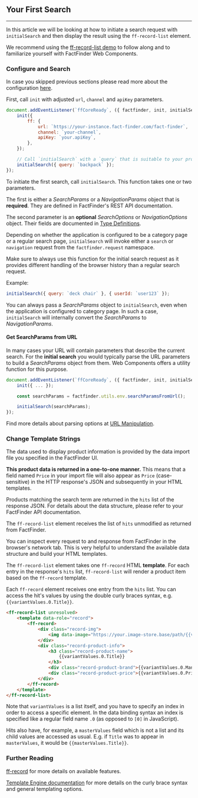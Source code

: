 ## Your First Search

---

In this article we will be looking at how to initiate a search request with `initialSearch` and then display the result using the `ff-record-list` element.

We recommend using the [ff-record-list demo](https://github.com/FACT-Finder-Web-Components/demos/blob/release/5.x/ff-record-list/index.html) to follow along and to familiarize yourself with FactFinder Web Components.


### Configure and Search

In case you skipped previous sections please read more about the configuration [here](/documentation/5.x/quick-configuration).

First, call `init` with adjusted `url`, `channel` and `apiKey` parameters.

```js
document.addEventListener(`ffCoreReady`, ({ factfinder, init, initialSearch }) => {
    init({
        ff: {
            url: `https://your-instance.fact-finder.com/fact-finder`,
            channel: `your-channel`,
            apiKey: `your.apiKey`,
        },
    });

    // Call `initialSearch` with a `query` that is suitable to your product range.
    initialSearch({ query: `backpack` });
});
```


To initiate the first search, call `initialSearch`.
This function takes one or two parameters.

The first is either a _SearchParams_ or a _NavigationParams_ object that is **required**.
They are defined in FactFinder's REST API documentation.

The second parameter is an **optional** _SearchOptions_ or _NavigationOptions_ object.
Their fields are documented in [Type Definitions](/api/5.x/type-definitions).

Depending on whether the application is configured to be a category page or a regular search page, `initialSearch` will invoke either a `search` or `navigation` request from the `factfinder.request` namespace.

Make sure to always use this function for the initial search request as it provides different handling of the browser history than a regular search request.

Example:

```js
initialSearch({ query: `deck chair` }, { userId: `user123` });
```

You can always pass a _SearchParams_ object to `initialSearch`, even when the application is configured to category page.
In such a case, `initialSearch` will internally convert the _SearchParams_ to _NavigationParams_.


#### Get SearchParams from URL

In many cases your URL will contain parameters that describe the current search.
For the **initial search** you would typically parse the URL parameters to build a _SearchParams_ object from them.
Web Components offers a utility function for this purpose.

```js
document.addEventListener(`ffCoreReady`, ({ factfinder, init, initialSearch }) => {
    init({ ... });

    const searchParams = factfinder.utils.env.searchParamsFromUrl();

    initialSearch(searchParams);
});
```

Find more details about parsing options at [URL Manipulation](/api/5.x/url-manipulation).


### Change Template Strings

The data used to display product information is provided by the data import file you specified in the FactFinder UI.

**This product data is returned in a one-to-one manner.**
This means that a field named `Price` in your import file will also appear as `Price` (case-sensitive) in the HTTP response's JSON and subsequently in your HTML templates.

Products matching the search term are returned in the `hits` list of the response JSON.
For details about the data structure, please refer to your FactFinder API documentation.

The `ff-record-list` element receives the list of `hits` unmodified as returned from FactFinder.

You can inspect every request to and response from FactFinder in the browser's network tab.
This is very helpful to understand the available data structure and build your HTML templates.

The `ff-record-list` element takes one `ff-record` HTML **template**.
For each entry in the response's `hits` list, `ff-record-list` will render a product item based on the `ff-record` template.

Each `ff-record` element receives one entry from the `hits` list.
You can access the hit's values by using the double curly braces syntax, e.g. `{{variantValues.0.Title}}`.

```html
<ff-record-list unresolved>
    <template data-role="record">
        <ff-record>
            <div class="record-img">
                <img data-image="https://your.image-store.base/path/{{variantValues.0.ImageURL}}">
            </div>
            <div class="record-product-info">
                <h3 class="record-product-name">
                    {{variantValues.0.Title}}
                </h3>
                <div class="record-product-brand">{{variantValues.0.Manufacturer}}</div>
                <div class="record-product-price">{{variantValues.0.Price}}</div>
            </div>
        </ff-record>
    </template>
</ff-record-list>
```

Note that `variantValues` is a list itself, and you have to specify an index in order to access a specific element.
In the data binding syntax an index is specified like a regular field name `.0` (as opposed to `[0]` in JavaScript).

Hits also have, for example, a `masterValues` field which is not a list and its child values are accessed as usual.
E.g. if `Title` was to appear in `masterValues`, it would be `{{masterValues.Title}}`.


### Further Reading

[ff-record](/api/5.x/ff-record-list#tab=docs) for more details on available features.

[Template Engine documentation](/documentation/5.x/template-engine) for more details on the curly brace syntax and general templating options.
